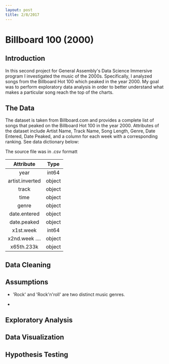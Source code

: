 ```yaml
---
layout: post
title: 2/8/2017
---
```

# Billboard 100 (2000)

## Introduction
In this second project for General Assembly's Data Science Immersive program I investigated the music of the 2000s. Specifically, I analyzed songs from the Billboard Hot 100 which peaked in the year 2000. My goal was to perform exploratory data analysis in order to better understand what makes a particular song reach the top of the charts.

## The Data
The dataset is taken from Billboard.com and provides a complete list of songs that peaked on the Billboard Hot 100 in the year 2000. Attributes of the dataset include Artist Name, Track Name, Song Length, Genre, Date Entered, Date Peaked, and a column for each week with a corresponding ranking. See data dictionary below:

The source file was in .csv formatt

| Attribute | Type|
| :-------------: |:-------------:|
year              |   int64
artist.inverted   |  object
track             | object
time              | object
genre             | object
date.entered      | object
date.peaked       | object
x1st.week         | int64
x2nd.week ....    | object
x65th.233k        | object


## Data Cleaning




## Assumptions  

* 'Rock' and 'Rock'n'roll' are two distinct music genres.

*


## Exploratory Analysis


## Data Visualization

## Hypothesis Testing
